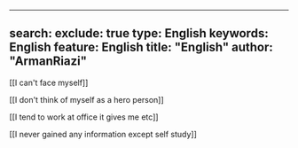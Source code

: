  ---
search:
exclude: true
type:  English
keywords:  English
feature:  English
title: "English"
author: "ArmanRiazi"
---

[[I can't face myself]]

[[I don't think of myself as a hero person]]
 
[[I tend to work at office it gives me etc]]

[[I never gained any information except self study]]